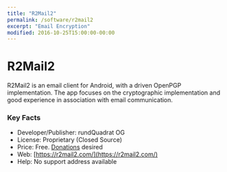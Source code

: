 ```yaml
---
title: "R2Mail2"
permalink: /software/r2mail2
excerpt: "Email Encryption"
modified: 2016-10-25T15:00:00-00:00
---
```


# R2Mail2
R2Mail2 is an email client for Android, with a driven OpenPGP implementation. The app focuses on the cryptographic implementation and good experience in association with email communication.


### Key Facts

* Developer/Publisher: rundQuadrat OG
* License: Proprietary (Closed Source)
* Price: Free. [Donations](https://r2mail2.com/?page_id=95) desired
* Web: [https://r2mail2.com/](https://r2mail2.com/)
* Help: No support address available